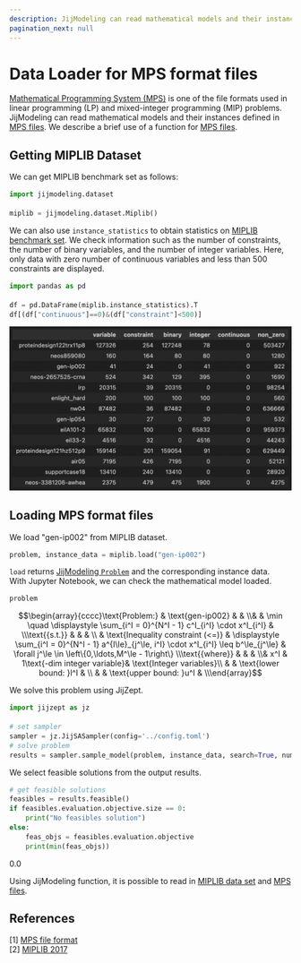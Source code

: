 ```yaml
--- 
description: JijModeling can read mathematical models and their instances defined in MPS files.
pagination_next: null
---
```


# Data Loader for MPS format files

[Mathematical Programming System (MPS)](https://www.ibm.com/docs/en/icos/22.1.1?topic=cplex-mps-file-format-industry-standard) is one of the file formats used in linear programming (LP) and mixed-integer programming (MIP) problems.
JijModeling can read mathematical models and their instances defined in [MPS files](https://www.ibm.com/docs/en/icos/22.1.1?topic=cplex-mps-file-format-industry-standard).
We describe a brief use of a function for [MPS files](https://www.ibm.com/docs/en/icos/22.1.1?topic=cplex-mps-file-format-industry-standard).

## Getting MIPLIB Dataset

We can get MIPLIB benchmark set as follows: 

```python
import jijmodeling.dataset

miplib = jijmodeling.dataset.Miplib()
```

We can also use `instance_statistics` to obtain statistics on [MIPLIB benchmark set](https://miplib.zib.de/tag_benchmark.html).
We check information such as the number of constraints, the number of binary variables, and the number of integer variables.
Here, only data with zero number of continuous variables and less than 500 constraints are displayed.

```python
import pandas as pd

df = pd.DataFrame(miplib.instance_statistics).T
df[(df["continuous"]==0)&(df["constraint"]<500)]
```

![](assets/mip_01.png)

## Loading MPS format files

We load "gen-ip002" from MIPLIB dataset.

```python
problem, instance_data = miplib.load("gen-ip002")
```

`load` returns [JijModeling `Problem`](https://www.documentation.jijzept.com/docs/jijmodelingtranspiler/references/jijmodeling_transpiler/core/compile/compiled_model#class-problem) and the corresponding instance data.  
With Jupyter Notebook, we can check the mathematical model loaded.

```python
problem
```

$$\begin{array}{cccc}\text{Problem:} & \text{gen-ip002} & & \\& & \min \quad \displaystyle \sum_{i^I = 0}^{N^I - 1} c^I_{i^I} \cdot x^I_{i^I} & \\\text{{s.t.}} & & & \\ & \text{Inequality constraint (<=)} & \displaystyle \sum_{i^I = 0}^{N^I - 1} a^{I\le}_{j^\le, i^I} \cdot x^I_{i^I} \leq b^\le_{j^\le} & \forall j^\le \in \left\{0,\ldots,M^\le - 1\right\} \\\text{{where}} & & & \\& x^I & 1\text{-dim integer variable}& \text{Integer variables}\\ & & \text{lower bound: }l^I & \\ & & \text{upper bound: }u^I & \\\end{array}$$

We solve this problem using JijZept.

```python
import jijzept as jz

# set sampler
sampler = jz.JijSASampler(config='../config.toml')
# solve problem
results = sampler.sample_model(problem, instance_data, search=True, num_reads=100)
```

We select feasible solutions from the output results.

```python
# get feasible solutions
feasibles = results.feasible()
if feasibles.evaluation.objective.size == 0:
    print("No feasibles solution")
else:
    feas_objs = feasibles.evaluation.objective
    print(min(feas_objs))    
```

0.0

Using JijModeling function, it is possible to read in [MIPLIB data set](https://miplib.zib.de/index.html) and [MPS files](https://www.ibm.com/docs/en/icos/22.1.1?topic=cplex-mps-file-format-industry-standard).

## References

[1] [MPS file format](https://www.ibm.com/docs/en/icos/22.1.1?topic=cplex-mps-file-format-industry-standard)  
[2] [MIPLIB 2017](https://miplib.zib.de/index.html)  
